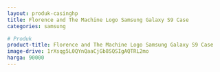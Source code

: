 ```yaml
---
layout: produk-casinghp
title: Florence and The Machine Logo Samsung Galaxy S9 Case
categories: samsung

# Produk
product-title: Florence and The Machine Logo Samsung Galaxy S9 Case
image-drive: 1rXsqg5L0QYnQaaCjGb8SQSIgAQTRL2mo
harga: 90000
---
```

